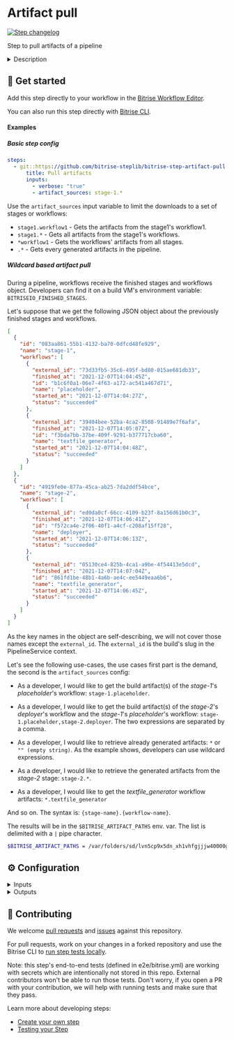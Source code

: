 # Artifact pull

[![Step changelog](https://shields.io/github/v/release/bitrise-steplib/steps-artifact-pull?include_prereleases&label=changelog&color=blueviolet)](https://github.com/bitrise-steplib/steps-artifact-pull/releases)

Step to pull artifacts of a pipeline

<details>
<summary>Description</summary>

The step downloads build artifacts of a pipeline to a local folder.

By default, all artifacts generated by any workflow of the pipeline are downloaded. This can be limited
by setting the `artifact_sources` input variable.

Please note that this step is designed to be executed on the CI only.
</details>

## 🧩 Get started

Add this step directly to your workflow in the [Bitrise Workflow Editor](https://devcenter.bitrise.io/steps-and-workflows/steps-and-workflows-index/).

You can also run this step directly with [Bitrise CLI](https://github.com/bitrise-io/bitrise).

#### Examples

##### Basic step config

```yaml
steps:
  - git::https://github.com/bitrise-steplib/bitrise-step-artifact-pull.git@main:
      title: Pull artifacts
      inputs:
        - verbose: "true"
        - artifact_sources: stage-1.*
```

Use the `artifact_sources` input variable to limit the downloads to a set of stages or workflows:

- `stage1.workflow1` - Gets the artifacts from the stage1's workflow1.
- `stage1.*` - Gets all artifacts from the stage1's workflows.
- `*workflow1` - Gets the workflows' artifacts from all stages.
- `.*` - Gets every generated artifacts in the pipeline.

##### Wildcard based artifact pull

During a pipeline, workflows receive the finished stages and workflows object. Developers can find it on a build VM's environment variable: `BITRISEIO_FINISHED_STAGES`.

Let's suppose that we get the following JSON object about the previously finished stages and workflows.

```json
[
  {
    "id": "083aa861-55b1-4132-ba70-0dfcd48fe929",
    "name": "stage-1",
    "workflows": [
      {
        "external_id": "73d33fb5-35c6-495f-bd80-015ae681db33",
        "finished_at": "2021-12-07T14:04:45Z",
        "id": "b1c6f0a1-06e7-4f63-a172-ac541a467d71",
        "name": "placeholder",
        "started_at": "2021-12-07T14:04:27Z",
        "status": "succeeded"
      },
      {
        "external_id": "39404bee-52ba-4ca2-8508-91489e7f6afa",
        "finished_at": "2021-12-07T14:05:07Z",
        "id": "f3bda7bb-37be-409f-9291-b377717cba60",
        "name": "textfile_generator",
        "started_at": "2021-12-07T14:04:48Z",
        "status": "succeeded"
      }
    ]
  },
  {
    "id": "4919fe0e-877a-45ca-ab25-7da2ddf54bce",
    "name": "stage-2",
    "workflows": [
      {
        "external_id": "ed0da0cf-66cc-4109-b23f-8a156d61b0c3",
        "finished_at": "2021-12-07T14:06:41Z",
        "id": "f572ca4e-2f06-40f1-a4cf-c208af15ff28",
        "name": "deployer",
        "started_at": "2021-12-07T14:06:13Z",
        "status": "succeeded"
      },
      {
        "external_id": "05130ce4-825b-4ca1-a9be-4f54413e5dcd",
        "finished_at": "2021-12-07T14:07:04Z",
        "id": "861fd1be-48b1-4a6b-ae4c-ee5449eaa6b6",
        "name": "textfile_generator",
        "started_at": "2021-12-07T14:06:45Z",
        "status": "succeeded"
      }
    ]
  }
]
```

As the key names in the object are self-describing, we will not cover those names except the `external_id`. The `external_id` is the build's slug in the PipelineService context.

Let's see the following use-cases, the use cases first part is the demand, the second is the `artifact_sources` config:

- As a developer, I would like to get the build artifact(s) of the _stage-1_'s _placeholder_'s workflow: `stage-1.placeholder`.

- As a developer, I would like to get the build artifact(s) of the _stage-2_'s _deployer_'s workflow and the _stage-1_'s _placeholder_'s workflow: `stage-1.placeholder,stage-2.deployer`. The two expressions are separated by a comma.

- As a developer, I would like to retrieve already generated artifacts: `*` or `"" (empty string)`. As the example shows, developers can use wildcard expressions.

- As a developer, I would like to retrieve the generated artifacts from the _stage-2_ stage: `stage-2.*`.

- As a developer, I would like to get the _textfile_generator_ workflow artifacts: `*.textfile_generator`

And so on. The syntax is: `{stage-name}.{workflow-name}`.

The results will be in the `$BITRISE_ARTIFACT_PATHS` env. var. The list is delimited with a `|` pipe character.

```bash
$BITRISE_ARTIFACT_PATHS = /var/folders/sd/lvn5cp9x5dn_xh1vhfgjjjw40000gp/T/_artifact_pull3010595419/generated_text_file.txt|/var/folders/sd/lvn5cp9x5dn_xh1vhfgjjjw40000gp/T/_artifact_pull3010595419/app-release-unsigned.apk
```


## ⚙️ Configuration

<details>
<summary>Inputs</summary>

| Key | Description | Flags | Default |
| --- | --- | --- | --- |
| `verbose` | Enable logging additional information for debugging | required | `false` |
| `artifact_sources` | A comma separated list of workflows and stage paths, which can generate artifacts. You need to use the `{stage}.{workflow}` syntax. The "dot" character is the delimiter between the stage and the workflow. You can use regular expressions. If you leave it empty, the default value will be the ".*" (star), which means, it will get every artifact from every workflow. Do not forget to escape the special chatacters. |  | `.*` |
| `export_map` | Variable export map, use the following regular expression syntax to collect the downloaded file's locations into separated environment variables (do not forget to escape the special chatacters): DOWNLOADED_APKS: .*\.apk DOWNLOADED_TEST_RESULTS: .*\.result DOCS: .*\.txt,.*\.doc | required |  |
| `finished_stage` | This is a JSON representation of the finished stages for which the step can download build artifacts. | required | `$BITRISEIO_FINISHED_STAGES` |
| `bitrise_api_base_url` | The base URL of the Bitrise API used to process the download requests. | required | `https://api.bitrise.io` |
| `bitrise_api_access_token` | The OAuth access token that authorizes to call the Bitrise API. | sensitive | `$BITRISEIO_ARTIFACT_PULL_TOKEN` |
</details>

<details>
<summary>Outputs</summary>

| Environment Variable | Description |
| --- | --- |
| `BITRISE_ARTIFACT_PATHS` | An absolute path list of the downloaded artifacts. The list is separated with pipe (\|) characters. |
</details>

## 🙋 Contributing

We welcome [pull requests](https://github.com/bitrise-steplib/steps-artifact-pull/pulls) and [issues](https://github.com/bitrise-steplib/steps-artifact-pull/issues) against this repository.

For pull requests, work on your changes in a forked repository and use the Bitrise CLI to [run step tests locally](https://devcenter.bitrise.io/bitrise-cli/run-your-first-build/).

Note: this step's end-to-end tests (defined in e2e/bitrise.yml) are working with secrets which are intentionally not stored in this repo. External contributors won't be able to run those tests. Don't worry, if you open a PR with your contribution, we will help with running tests and make sure that they pass.

Learn more about developing steps:

- [Create your own step](https://devcenter.bitrise.io/contributors/create-your-own-step/)
- [Testing your Step](https://devcenter.bitrise.io/contributors/testing-and-versioning-your-steps/)

